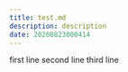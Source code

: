 ```yaml
---
title: test.md
description: description
date: 20200823000414
---
```

first line
second line
third line
